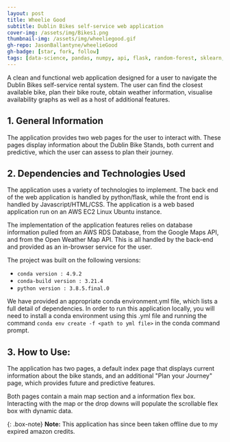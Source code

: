 ```yaml
---
layout: post
title: Wheelie Good
subtitle: Dublin Bikes self-service web application
cover-img: /assets/img/Bikes1.png
thumbnail-img: /assets/img/wheeliegood.gif
gh-repo: JasonBallantyne/wheelieGood
gh-badge: [star, fork, follow]
tags: [data-science, pandas, numpy, api, flask, random-forest, sklearn, linear-regression, amazon-web-services]
---
```


A clean and functional web application designed for a user to navigate the Dublin Bikes self-service rental system. 
The user can find the closest available bike, plan their bike route, obtain weather information, visualise availability graphs as well as a host of additional features.


## 1. General Information

The application provides two web pages for the user to interact with. These pages display information about the Dublin Bike Stands,
both current and predictive, which the user can assess to plan their journey.

## 2. Dependencies and Technologies Used

The application uses a variety of technologies to implement. The back end of the web application is handled by python/flask, while the
front end is handled by Javascript/HTML/CSS. The application is a web based application run on an AWS EC2 Linux Ubuntu instance. 

The implementation of the application features relies on database information pulled from an AWS RDS Database, from the Google Maps API,
and from the Open Weather Map API. This is all handled by the back-end and provided as an in-browser service for the user. 

The project was built on the following versions:
   - `conda version : 4.9.2`
   - `conda-build version : 3.21.4`
   - `python version : 3.8.5.final.0`

We have provided an appropriate conda environment.yml file, which lists a full detail of dependencies. In order to run this application 
locally, you will need to install a conda environment using this .yml file and running the command `conda env create -f <path to yml file>`
in the conda command prompt. 


## 3. How to Use:

The application has two pages, a default index page that displays current information about the bike stands, and an additional "Plan your Journey"
page, which provides future and predictive features. 

Both pages contain a main map section and a information flex box. Interacting with the map or the drop downs will populate the scrollable flex
box with dynamic data. 

{: .box-note}
**Note:** This application has since been taken offline due to my expired amazon credits.
